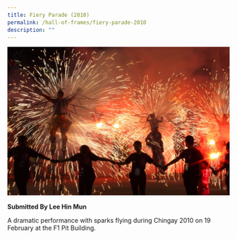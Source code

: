 ```yaml
---
title: Fiery Parade (2010)
permalink: /hall-of-frames/fiery-parade-2010
description: ""
---
```

![](/images/Hall%20of%20Frames/fiery-parade.jpg)

**Submitted By Lee Hin Mun**

A dramatic performance with sparks flying during Chingay 2010 on 19 February at the F1 Pit Building.